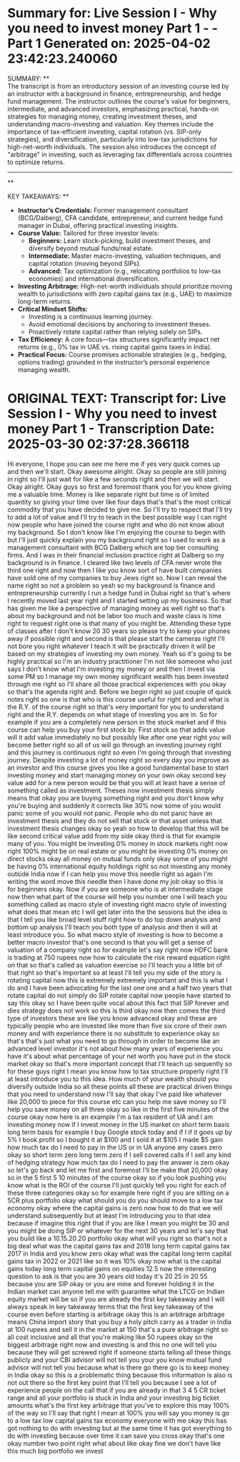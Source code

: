 Summary for: Live Session I - Why you need to invest money Part 1 - - Part 1
Generated on: 2025-04-02 23:42:23.240060
==================================================

SUMMARY:
**  
The transcript is from an introductory session of an investing course led by an instructor with a background in finance, entrepreneurship, and hedge fund management. The instructor outlines the course's value for beginners, intermediate, and advanced investors, emphasizing practical, hands-on strategies for managing money, creating investment theses, and understanding macro-investing and valuation. Key themes include the importance of tax-efficient investing, capital rotation (vs. SIP-only strategies), and diversification, particularly into low-tax jurisdictions for high-net-worth individuals. The session also introduces the concept of "arbitrage" in investing, such as leveraging tax differentials across countries to optimize returns.

---

**

KEY TAKEAWAYS:
**  
- **Instructor’s Credentials:** Former management consultant (BCG/Dalberg), CFA candidate, entrepreneur, and current hedge fund manager in Dubai, offering practical investing insights.  
- **Course Value:** Tailored for three investor levels:  
  - **Beginners:** Learn stock-picking, build investment theses, and diversify beyond mutual funds/real estate.  
  - **Intermediate:** Master macro-investing, valuation techniques, and capital rotation (moving beyond SIPs).  
  - **Advanced:** Tax optimization (e.g., relocating portfolios to low-tax economies) and international diversification.  
- **Investing Arbitrage:** High-net-worth individuals should prioritize moving wealth to jurisdictions with zero capital gains tax (e.g., UAE) to maximize long-term returns.  
- **Critical Mindset Shifts:**  
  - Investing is a continuous learning journey.  
  - Avoid emotional decisions by anchoring to investment theses.  
  - Proactively rotate capital rather than relying solely on SIPs.  
- **Tax Efficiency:** A core focus—tax structures significantly impact net returns (e.g., 0% tax in UAE vs. rising capital gains taxes in India).  
- **Practical Focus:** Course promises actionable strategies (e.g., hedging, options trading) grounded in the instructor’s personal experience managing wealth.

ORIGINAL TEXT:
Transcript for: Live Session I - Why you need to invest money Part 1 -
Transcription Date: 2025-03-30 02:37:28.366118
==================================================

 Hi everyone, I hope you can see me here me if yes very quick comes up and then we'll start. Okay awesome alright. Okay so people are still joining in right so I'll just wait for like a few seconds right and then we will start. Okay alright. Okay guys so first and foremost thank you for you know giving me a valuable time. Money is like separate right but time is of limited quantity so giving your time over like four days that's that's the most critical commodity that you have decided to give me. So I'll try to respect that I'll try to add a lot of value and I'll try to teach in the best possible way I can right now people who have joined the course right and who do not know about my background. So I don't know like I'm enjoying the course to begin with but I'll just quickly explain you my background right so I used to work as a management consultant with BCG Dalberg which are top tier consulting firms. And I was in their financial inclusion practice right at Dalberg so my background is in finance. I cleared like two levels of CFA never wrote the third one right and now then I like you know sort of have built companies have sold one of my companies to buy Jews right so. Now I can reveal the name right so not a problem so yeah so my background is finance and entrepreneurship currently I run a hedge fund in Dubai right so that's where I recently moved last year right and I started setting up my business. So that has given me like a perspective of managing money as well right so that's about my background and not be labor too much and waste class is time right to request right one is that many of you might be. Attending these type of classes after I don't know 20 30 years so please try to keep your phones away if possible right and second is that please start the cameras right I'll not bore you right whatever I teach it will be practically driven it will be based on my strategies of investing my own money. Yeah so it's going to be highly practical so I'm an industry practitioner I'm not like someone who just says I don't know what I'm investing my money or and then I invest via some PM so I manage my own money significant wealth has been invested through me right so I'll share all those practical experiences with you okay so that's the agenda right and. Before we begin right so just couple of quick notes right so one is that who is this course useful for right and and what is the R.Y. of the course right so that's very important for you to understand right and the R.Y. depends on what stage of investing you are in. So for example if you are a completely new person in the stock market and if this course can help you buy your first stock by. First stock so that adds value will it add value immediately no but possibly like after one year right you will become better right so all of us will go through an investing journey right and this journey is continuous right so even I'm going through that investing journey. Despite investing a lot of money right so every day you improve as an investor and this course gives you like a good fundamental base to start investing money and start managing money on your own okay second key value add for a new person would be that you will at least have a sense of something called as investment. Theses now investment thesis simply means that okay you are buying something right and you don't know why you're buying and suddenly it corrects like 30% now some of you would panic some of you would not panic. People who do not panic have an investment thesis and they do not sell that stock or that asset unless that investment thesis changes okay so yeah so how to develop that this will be like second critical value add from my side okay third is that for example many of you. You might be investing 0% money in stock markets right now right 100% might be on real estate or you might be investing 0% money on direct stocks okay all money on mutual funds only okay some of you might be having 0% international equity holdings right so not investing any money outside India now if I can help you move this needle right so again I'm writing the word move this needle then I have done my job okay so this is for beginners okay. Now if you are someone who is at intermediate stage now then what part of the course will help you number one I will teach you something called as macro style of investing right macro style of investing what does that mean etc I will get later into the the sessions but the idea is that I tell you like broad level stuff right how to do top down analysis and bottom up analysis I'll teach you both type of analysis and then it will at least introduce you. So what macro style of investing is how to become a better macro investor that's one second is that you will get a sense of valuation of a company right so for example let's say right now HDFC bank is trading at 750 rupees now how to calculate the risk reward equation right on that so that's called as valuation exercise so I'll teach you a little bit of that right so that's important so at least I'll tell you my side of the story is rotating capital now this is extremely extremely important and this is what I do and I have been advocating for the last one one and a half two years that rotate capital do not simply do SIP rotate capital now people have started to say this okay so I have been quite vocal about this fact that SIP forever and dies strategy does not work so this is third okay now then comes the third type of investors these are like you know advanced okay and these are typically people who are invested like more than five six crore of their own money and with experience there is no substitute to experience okay so that's that's just what you need to go through in order to become like an advanced level investor it's not about how many years of experience you have it's about what percentage of your net worth you have put in the stock market okay so that's more important concept that I'll teach up sequently so for these guys right I mean you know how to tax structure properly right I'll at least introduce you to this idea. How much of your wealth should you diversify outside India so all these points all these are practical driven things that you need to understand now I'll say that okay I've paid like whatever like 20,000 to piece for this course etc can you help me save money so I'll help you save money on all three okay so like in the first five minutes of the course okay now here is an example I'm a tax resident of UA and I am investing money now if I invest money in the US market on short term basis long term basis for example I buy Google stock today and if I if it goes up by 5% I book profit so I bought it at $100 and I sold it at $105 I made $5 gain how much tax do I need to pay in the US or in UA anyone any cases zero okay so short term zero long term zero if I sell covered calls if I sell any kind of hedging strategy how much tax do I need to pay the answer is zero okay so let's go back and let me first and foremost I'll be make that 20,000 okay so in the 5 first 5 10 minutes of the course okay so if you look pushing you know what is the ROI of the course I'll just quickly tell you right for each of these three categories okay so for example here right if you are sitting on a 5CR plus portfolio okay what should you do you should move to a low tax economy okay where the capital gains is zero now how to do that we will understand subsequently but at least I'm introducing you to that idea because if imagine this right that if you are like I mean you might be 30 and you might be doing SIP or whatever for the next 30 years and let's say that you build like a 10.15.20.20 portfolio okay what will you right so that's not a big deal what was the capital gains tax and 2018 long term capital gains tax 2017 in India and you know zero okay what was the capital long term capital gains tax in 2022 or 2021 like so it was 10% okay now what is the capital gains today long term capital gains on equities 12.5 now the interesting question to ask is that you are 30 years old today it's 20 25 in 20 55 because you are SIP okay or you are mine and forever holding it in the Indian market can anyone tell me with guarantee what the LTCG on Indian equity market will be so if you are already the first key takeaway and I will always speak in key takeaway terms that the first key takeaway of the course even before starting is arbitrage okay this is an arbitrage arbitrage means China import story that you buy a holy pitch carry as a trader in India at 100 rupees and sell it in the market at 150 that's a pure arbitrage right so all cost inclusive and all that you're making like 50 rupees okay so the biggest arbitrage right now and investing is and this no one will tell you because they will get screwed right if someone starts telling all these things publicly and your CBI advisor will not tell you your you know mutual fund advisor will not tell you because what is there go there go is to keep money in India okay so this is a problematic thing because this information is also is not out there so the first key point that I'll tell you because I see a lot of experience people on the call that if you are already in that 3 4 5 CR ticket range and all your portfolio is stuck in India and your investing big ticket amounts what's the first key arbitrage that you've to explore this may 100% of the way so I'll say that right I mean at 100% you will say you money is go to a low tax low capital gains tax economy everyone with me okay this has got nothing to do with investing but at the same time it has got everything to do with investing because over time it can save you cross okay that's one okay number two point right what about like okay fine we don't have like this much big portfolio we invest 
